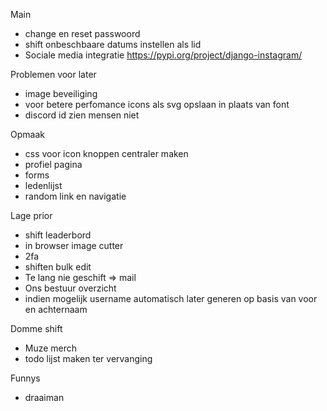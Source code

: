 Main

- change en reset passwoord
- shift onbeschbaare datums instellen als lid
- Sociale media integratie https://pypi.org/project/django-instagram/

Problemen voor later

- image beveiliging
- voor betere perfomance icons als svg opslaan in plaats van font
- discord id zien mensen niet

Opmaak

- css voor icon knoppen centraler maken
- profiel pagina
- forms
- ledenlijst
- random link en navigatie

Lage prior

- shift leaderbord
- in browser image cutter
- 2fa
- shiften bulk edit
- Te lang nie geschift => mail
- Ons bestuur overzicht
- indien mogelijk username automatisch later generen op basis van voor en achternaam

Domme shift

- Muze merch
- todo lijst maken ter vervanging

Funnys

- draaiman
